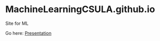 # MachineLearningCSULA.github.io
Site for ML

Go here: [Presentation](http://machinelearningcsula.github.io/)

